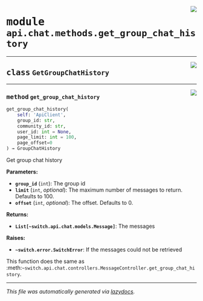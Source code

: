 <!-- markdownlint-disable -->

<a href="../../../src/switch/api/chat/methods/get_group_chat_history.py#L0"><img align="right" src="https://img.shields.io/badge/-source-cccccc?style=flat-square"/></a>

# <kbd>module</kbd> `api.chat.methods.get_group_chat_history`






---

<a href="../../../src/switch/api/chat/methods/get_group_chat_history.py#L6"><img align="right" src="https://img.shields.io/badge/-source-cccccc?style=flat-square"/></a>

## <kbd>class</kbd> `GetGroupChatHistory`







---

<a href="../../../src/switch/api/chat/methods/get_group_chat_history.py#L7"><img align="right" src="https://img.shields.io/badge/-source-cccccc?style=flat-square"/></a>

### <kbd>method</kbd> `get_group_chat_history`

```python
get_group_chat_history(
    self: 'ApiClient',
    group_id: str,
    community_id: str,
    user_id: int = None,
    page_limit: int = 100,
    page_offset=0
) → GroupChatHistory
```

Get group chat history 



**Parameters:**
 
 - <b>`group_id`</b> (``int``):  The group id 
 - <b>`limit`</b> (``int``, *optional*):  The maximum number of messages to return. Defaults to 100. 
 - <b>`offset`</b> (``int``, *optional*):  The offset. Defaults to 0. 



**Returns:**
 
 - <b>```List[~switch.api.chat.models.Message]```</b>:  The messages 



**Raises:**
 
 - <b>```~switch.error.SwitchError```</b>:  If the messages could not be retrieved 

This function does the same as :meth:`~switch.api.chat.controllers.MessageController.get_group_chat_history`. 




---

_This file was automatically generated via [lazydocs](https://github.com/ml-tooling/lazydocs)._
